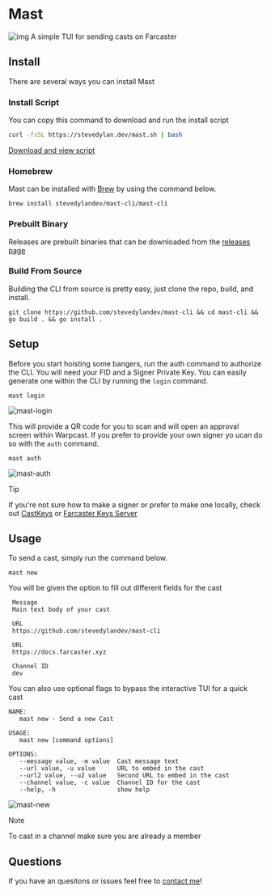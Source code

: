 # Mast

![img](https://cdn.stevedylan.dev/files/bafkreicb5ravot4fg6cvjmasp7l4n3c5x26lpejefx5mx6byubcq4oib4y)
A simple TUI for sending casts on Farcaster

## Install

There are several ways you can install Mast

### Install Script

You can copy this command to download and run the install script

```bash
curl -fsSL https://stevedylan.dev/mast.sh | bash
```

[Download and view script](https://stevedylan.dev/mast.sh)

### Homebrew

Mast can be installed with [Brew](https://brew.sh) by using the command below.

```
brew install stevedylandev/mast-cli/mast-cli
```

### Prebuilt Binary

Releases are prebuilt binaries that can be downloaded from the [releases page](https://github.com/stevedylandev/mast-cli/releases)

### Build From Source

Building the CLI from source is pretty easy, just clone the repo, build, and install.

```
git clone https://github.com/stevedylandev/mast-cli && cd mast-cli && go build . && go install .
```

## Setup

Before you start hoisting some bangers, run the auth command to authorize the CLI. You will need your FID and a Signer Private Key. You can easily generate one within the CLI by running the `login` command.

```
mast login
```

![mast-login](https://cdn.stevedylan.dev/files/bafybeicpkgpef2dn5dcxf3a34pu2mop4x4udjpjazva2taugpxeompdej4)

This will provide a QR code for you to scan and will open an approval screen within Warpcast. If you prefer to provide your own signer yo ucan do so with the `auth` command.

```
mast auth
```

![mast-auth](https://cdn.stevedylan.dev/files/bafybeib5fji7gxx54wpk2oy3f3medklkclwwz6tl73si6ejugsgzqlcvya)

> [!TIP]
> If you're not sure how to make a signer or prefer to make one locally, check out [CastKeys](https://github.com/stevedylandev/cast-keys) or [Farcaster Keys Server](https://github.com/stevedylandev/farcaster-keys-server)

## Usage

To send a cast, simply run the command below.

```
mast new
```

You will be given the option to fill out different fields for the cast

```
 Message
 Main text body of your cast

 URL
 https://github.com/stevedylandev/mast-cli

 URL
 https://docs.farcaster.xyz

 Channel ID
 dev
```

You can also use optional flags to bypass the interactive TUI for a quick cast

```
NAME:
   mast new - Send a new Cast

USAGE:
   mast new [command options]

OPTIONS:
   --message value, -m value  Cast message text
   --url value, -u value      URL to embed in the cast
   --url2 value, --u2 value   Second URL to embed in the cast
   --channel value, -c value  Channel ID for the cast
   --help, -h                 show help
```

![mast-new](https://cdn.stevedylan.dev/files/bafybeievnzmfviuwq7v57nyd4bprtk3khvtelegrqqiabswfwvblmksewy)

> [!NOTE]
> To cast in a channel make sure you are already a member

## Questions

If you have an quesitons or issues feel free to [contact me](https://stevedylan.dev/links)!
